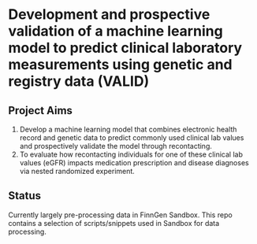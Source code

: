 # Development and prospective validation of a machine learning model to predict clinical laboratory measurements using genetic and registry data (VALID)
## Project Aims

1) Develop a machine learning model that combines electronic health record and genetic data to predict commonly used clinical lab values and prospectively validate the model through recontacting. 
2) To evaluate how recontacting individuals for one of these clinical lab values (eGFR) impacts medication prescription and disease diagnoses via nested randomized experiment.

## Status
Currently largely pre-processing data in FinnGen Sandbox. This repo contains a selection of scripts/snippets used in Sandbox for data processing.